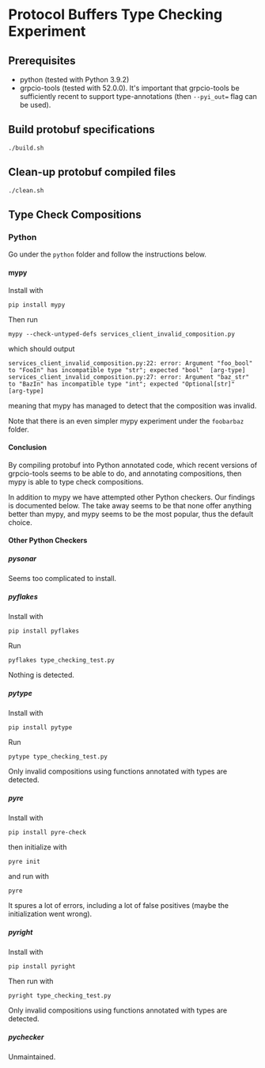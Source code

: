 # Protocol Buffers Type Checking Experiment

## Prerequisites

- python (tested with Python 3.9.2)
- grpcio-tools (tested with 52.0.0).  It's important that grpcio-tools
  be sufficiently recent to support type-annotations (then
  `--pyi_out=` flag can be used).

## Build protobuf specifications

```
./build.sh
```

## Clean-up protobuf compiled files

```
./clean.sh
```

## Type Check Compositions

### Python

Go under the `python` folder and follow the instructions below.

#### mypy

Install with

```
pip install mypy
```

Then run

```
mypy --check-untyped-defs services_client_invalid_composition.py
```

which should output

```
services_client_invalid_composition.py:22: error: Argument "foo_bool" to "FooIn" has incompatible type "str"; expected "bool"  [arg-type]
services_client_invalid_composition.py:27: error: Argument "baz_str" to "BazIn" has incompatible type "int"; expected "Optional[str]"  [arg-type]
```

meaning that mypy has managed to detect that the composition was
invalid.

Note that there is an even simpler mypy experiment under the
`foobarbaz` folder.

#### Conclusion

By compiling protobuf into Python annotated code, which recent
versions of grpcio-tools seems to be able to do, and annotating
compositions, then mypy is able to type check compositions.

In addition to mypy we have attempted other Python checkers.  Our
findings is documented below.  The take away seems to be that none
offer anything better than mypy, and mypy seems to be the most
popular, thus the default choice.

#### Other Python Checkers

##### pysonar

Seems too complicated to install.

##### pyflakes

Install with

```
pip install pyflakes
```

Run

```
pyflakes type_checking_test.py
```

Nothing is detected.

##### pytype

Install with

```
pip install pytype
```

Run

```
pytype type_checking_test.py
```

Only invalid compositions using functions annotated with types are
detected.

##### pyre

Install with

```
pip install pyre-check
```

then initialize with

```
pyre init
```

and run with

```
pyre
```

It spures a lot of errors, including a lot of false positives (maybe
the initialization went wrong).

##### pyright

Install with

```
pip install pyright
```

Then run with

```
pyright type_checking_test.py
```

Only invalid compositions using functions annotated with types are
detected.

##### pychecker

Unmaintained.

